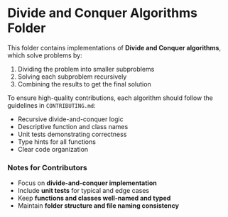 # Divide and Conquer Algorithms Folder

This folder contains implementations of **Divide and Conquer algorithms**, which solve problems by:

1. Dividing the problem into smaller subproblems
2. Solving each subproblem recursively
3. Combining the results to get the final solution

To ensure high-quality contributions, each algorithm should follow the guidelines in `CONTRIBUTING.md`:

- Recursive divide-and-conquer logic
- Descriptive function and class names
- Unit tests demonstrating correctness
- Type hints for all functions
- Clear code organization


### Notes for Contributors

- Focus on **divide-and-conquer implementation**
- Include **unit tests** for typical and edge cases
- Keep **functions and classes well-named and typed**
- Maintain **folder structure and file naming consistency**
